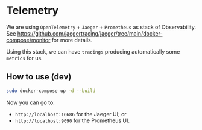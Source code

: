 # Telemetry
We are using `OpenTelemetry` + `Jaeger` + `Prometheus` as stack of Observability.
See https://github.com/jaegertracing/jaeger/tree/main/docker-compose/monitor for more details.

Using this stack, we can have `tracings` producing automatically some `metrics` for us.

## How to use (dev)
```bash
sudo docker-compose up -d --build
```
Now you can go to:
- `http://localhost:16686` for the Jaeger UI; or
- `http://localhost:9090` for the Prometheus UI.
